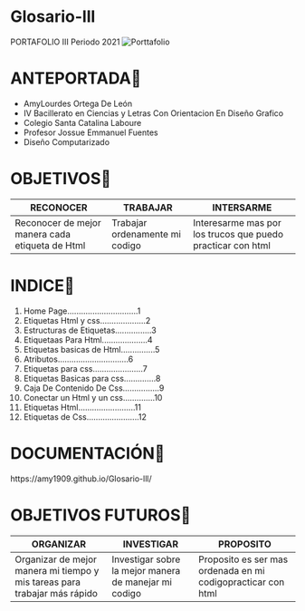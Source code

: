 # Glosario-lll
PORTAFOLIO 
III Periodo 2021
![Porttafolio](https://user-images.githubusercontent.com/79715201/127671387-bfe3d274-9688-44aa-8592-3b07fb8b0e1c.png)

<H1>ANTEPORTADA🍪 </H1> 

* AmyLourdes Ortega De León
* IV Bacillerato en Ciencias y Letras Con Orientacion En Diseño Grafico 
* Colegio Santa Catalina Laboure
* Profesor Jossue Emmanuel Fuentes
* Diseño Computarizado 


<h1>OBJETIVOS🍭</H1>

RECONOCER | TRABAJAR | INTERSARME
--------- | -------- | ---------- 
Reconocer de mejor manera cada etiqueta de Html | Trabajar ordenamente mi codigo | Interesarme mas por los trucos que puedo practicar con html 

<h1>INDICE🤩</h1>

1. Home Page...............................1
1. Etiquetas Html y css....................2
1. Estructuras de Etiquetas................3
1. Etiquetaas Para Html....................4
1. Etiquetas basicas de Html...............5
1. Atributos...............................6
1. Etiquetas para css......................7
1. Etiquetas Basicas para css..............8
1. Caja De Contenido De Css................9
1. Conectar un Html y un css..............10
1. Etiquetas Html.........................11
1. Etiquetas de Css.......................12

<H1>DOCUMENTACIÓN👾 </H1>
https://amy1909.github.io/Glosario-lll/

<h1>OBJETIVOS FUTUROS👑</h1>


ORGANIZAR | INVESTIGAR | PROPOSITO
--------- | --------   | ---------- 
Organizar de mejor manera mi tiempo y mis tareas para trabajar más rápido | Investigar sobre la mejor manera de manejar mi codigo | Proposito es ser mas ordenada en mi codigopracticar con html 
